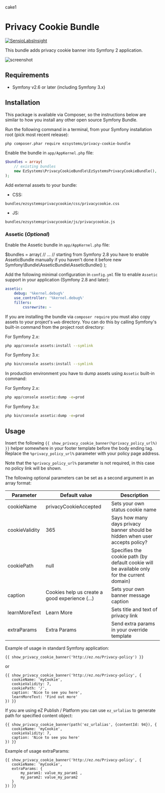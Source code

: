 cake1
# Privacy Cookie Bundle

[![SensioLabsInsight](https://insight.sensiolabs.com/projects/3687a8b0-c268-49cf-b072-15a10d920709/big.png)](https://insight.sensiolabs.com/projects/3687a8b0-c268-49cf-b072-15a10d920709)

This bundle adds privacy cookie banner into Symfony 2 application.

![screenshot](https://cloud.githubusercontent.com/assets/3033038/14012485/5087f198-f1a6-11e5-881c-028bbe806cb3.png)

## Requirements

- Symfony v2.6 or later (including Symfony 3.x)

## Installation
This package is available via Composer, so the instructions below are similar to how you install any other open source Symfony Bundle.

Run the following command in a terminal, from your Symfony installation root (pick most recent release):
```bash
php composer.phar require ezsystems/privacy-cookie-bundle
```

Enable the bundle in `app/AppKernel.php` file:

```php
$bundles = array(
    // existing bundles
    new EzSystems\PrivacyCookieBundle\EzSystemsPrivacyCookieBundle(),
);
```

Add external assets to your bundle:

- CSS:
```
bundles/ezsystemsprivacycookie/css/privacycookie.css
```

- JS:
```
bundles/ezsystemsprivacycookie/js/privacycookie.js
```

### Assetic (*Optional*)
Enable the Assetic bundle in `app/AppKernel.php` file:

$bundles = array(
    // ...
    // starting from Symfony 2.8 you have to enable AsseticBundle manually if you haven't done it before
    new Symfony\Bundle\AsseticBundle\AsseticBundle()
);


Add the following minimal configuration in `config.yml` file to enable `Assetic` support in your application (Symfony 2.8 and later):

```yaml
assetic:
    debug: '%kernel.debug%'
    use_controller: '%kernel.debug%'
    filters:
        cssrewrite: ~
```

If you are installing the bundle via `composer require` you must also copy assets to your project's `web` directory. You can do this by calling Symfony's built-in command from the project root directory:

For Symfony 2.x:

```bash
php app/console assets:install --symlink
```

For Symfony 3.x:

```bash
php bin/console assets:install --symlink
```

In production environment you have to dump assets using `Assetic` built-in command:

For Symfony 2.x:

```bash
php app/console assetic:dump -e=prod
```

For Symfony 3.x:

```bash
php bin/console assetic:dump -e=prod
```

## Usage

Insert the following `{{ show_privacy_cookie_banner(%privacy_policy_url%) }}` helper somewhere in your footer template before the body ending tag. Replace the `%privacy_policy_url%` parameter with your policy page address.

Note that the `%privacy_policy_url%` parameter is not required, in this case no policy link will be shown.

The following optional parameters can be set as a second argument in an array format:

Parameter        | Default value                                  | Description
---------------- | ---------------------------------------------- | -----------
cookieName       | privacyCookieAccepted                          | Sets your own status cookie name
cookieValidity   | 365                                            | Says how many days privacy banner should be hidden when user accepts policy?
cookiePath       | null                                           | Specifies the cookie path (by default cookie will be available only for the current domain)
caption          | Cookies help us create a good experience (...) | Sets your own banner message caption
learnMoreText    | Learn More                                     | Sets title and text of privacy link
extraParams      | Extra Params                                   | Send extra params in your override template

Example of usage in standard Symfony application:

```twig
{{ show_privacy_cookie_banner('http://ez.no/Privacy-policy') }}
```

or

```twig
{{ show_privacy_cookie_banner('http://ez.no/Privacy-policy', {
   cookieName: 'myCookie',
   cookieValidity: 7,
   cookiePath: '/',
   caption: 'Nice to see you here',
   learnMoreText: 'Find out more'
}) }}
```

If you are using eZ Publish / Platform you can use `ez_urlalias` to generate path for specified content object:

```twig
{{ show_privacy_cookie_banner(path('ez_urlalias', {contentId: 94}), {
   cookieName: 'myCookie',
   cookieValidity: 7,
   caption: 'Nice to see you here'
}) }}
```

Example of usage extraParams:

```twig
{{ show_privacy_cookie_banner('http://ez.no/Privacy-policy', {
   cookieName: 'myCookie',
   extraParams: {
       my_param1: value_my_param1 ,
       my_param2: value_my_param2
   }
}) }}
```

